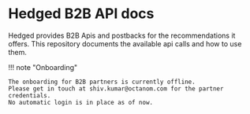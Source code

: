 # Hedged B2B API docs

Hedged provides B2B Apis and postbacks for the recommendations it offers.
This repository documents the available api calls and how to use them.

!!! note "Onboarding"

    The onboarding for B2B partners is currently offline.
    Please get in touch at shiv.kumar@octanom.com for the partner credentials.
    No automatic login is in place as of now.
